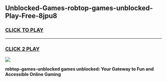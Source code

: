 
## Unblocked-Games-robtop-games-unblocked-Play-Free-8jpu8
<h3>
<a href="https://premium76.site?title=robtop-games-unblocked&ref=21A">CLICK TO PLAY</a></h3>
<hr>

<h3>
<a href="https://premium76.site?title=robtop-games-unblocked&ref=21A">CLICK 2 PLAY</a>
  
</h3>

<a href="https://premium76.site?title=robtop-games-unblocked&ref=21A"><img src="https://clearcache.store/games.png"></a>


**robtop-games-unblocked games unblocked: Your Gateway to Fun and Accessible Online Gaming**
